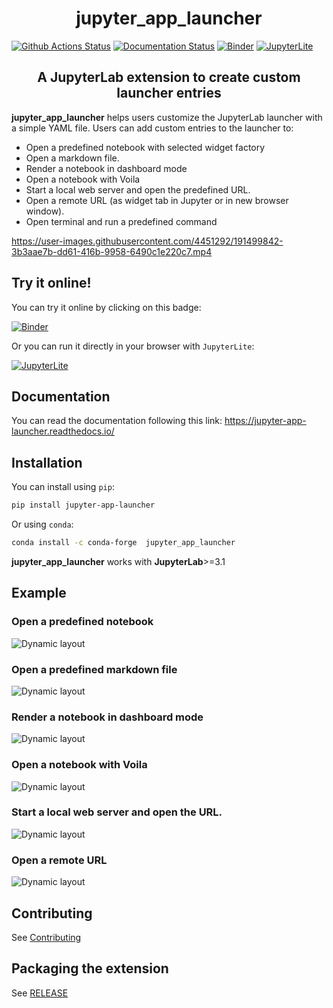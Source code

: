 <h1 align="center">jupyter_app_launcher</h1>

[![Github Actions Status](https://github.com/trungleduc/jupyter_app_launcher/actions/workflows/build.yml/badge.svg)](https://github.com/trungleduc/jupyter_app_launcher/actions/workflows/build.yml) [![Documentation Status](https://readthedocs.org/projects/jupyter-app-launcher/badge/?version=latest)](https://jupyter-app-launcher.readthedocs.io/en/latest/?badge=latest) [![Binder](https://mybinder.org/badge_logo.svg)](https://mybinder.org/v2/gh/trungleduc/jupyter_app_launcher/main?urlpath=lab) [![JupyterLite](https://jupyterlite.rtfd.io/en/latest/_static/badge.svg)](https://trungleduc.github.io/jupyter_app_launcher/lab/index.html)

<h2 align="center"> A JupyterLab extension to create custom launcher entries </h2>

**jupyter_app_launcher** helps users customize the JupyterLab launcher with a simple YAML file. Users can add custom entries to the launcher to:

- Open a predefined notebook with selected widget factory
- Open a markdown file.
- Render a notebook in dashboard mode
- Open a notebook with Voila
- Start a local web server and open the predefined URL.
- Open a remote URL (as widget tab in Jupyter or in new browser window).
- Open terminal and run a predefined command

https://user-images.githubusercontent.com/4451292/191499842-3b3aae7b-dd61-416b-9958-6490c1e220c7.mp4

## Try it online!

You can try it online by clicking on this badge:

[![Binder](https://mybinder.org/badge_logo.svg)](https://mybinder.org/v2/gh/trungleduc/jupyter_app_launcher/main?urlpath=lab)

Or you can run it directly in your browser with `JupyterLite`:

[![JupyterLite](https://jupyterlite.rtfd.io/en/latest/_static/badge.svg)](https://trungleduc.github.io/jupyter_app_launcher/lab/index.html)

## Documentation

You can read the documentation following this link: https://jupyter-app-launcher.readthedocs.io/

## Installation

You can install using `pip`:

```bash
pip install jupyter-app-launcher
```

Or using `conda`:

```bash
conda install -c conda-forge  jupyter_app_launcher
```

**jupyter_app_launcher** works with **JupyterLab**>=3.1

## Example

### Open a predefined notebook

![Dynamic layout](./docs/source/images/notebook.gif)

### Open a predefined markdown file

![Dynamic layout](./docs/source/images/markdown.gif)

### Render a notebook in dashboard mode

![Dynamic layout](./docs/source/images/notebook-grid.gif)

### Open a notebook with Voila

![Dynamic layout](./docs/source/images/voila.gif)

### Start a local web server and open the URL.

![Dynamic layout](./docs/source/images/local-url.gif)

### Open a remote URL

![Dynamic layout](./docs/source/images/url.gif)

## Contributing

See [Contributing](https://jupyter-app-launcher.readthedocs.io/en/latest/develop-install.html)

## Packaging the extension

See [RELEASE](RELEASE.md)
